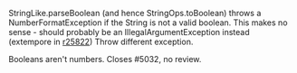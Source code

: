 StringLike.parseBoolean (and hence StringOps.toBoolean) throws a NumberFormatException if the String is not a valid boolean. This makes no sense - should probably be an IllegalArgumentException instead
(extempore in [r25822](https://codereview.scala-lang.org/fisheye/changelog/scala-svn?cs=25822)) Throw different exception.

Booleans aren't numbers.  Closes #5032, no review.
